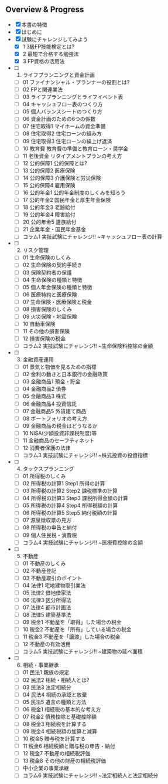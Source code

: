 ## Overview & Progress

- [x] 本書の特徴
- [x] はじめに
- [x] 試験にチャレンジしてみよう
  - [x] 1 3級FP技能検定とは?
  - [x] 2 最短で合格する勉強法
  - [x] 3 FP資格の活用法
- [ ] 1. ライフプランニングと資金計画
  - [ ] 01 ファイナンシャル・プランナーの役割とは?
  - [ ] 02 FPと関連業法
  - [ ] 03 ライフプランニングとライフイベント表
  - [ ] 04 キャッシュフロー表のつくり方
  - [ ] 05 個人バランスシートのつくり方
  - [ ] 06 資金計画のための6つの係数
  - [ ] 07 住宅取得1 マイホームの資金準備
  - [ ] 08 住宅取得2 住宅ローンの組み方
  - [ ] 09 住宅取得3 住宅ローンの繰上げ返済
  - [ ] 10 教育費 教育費の準備と教育ローン・奨学金
  - [ ] 11 老後資金 リタイアメントプランの考え方
  - [ ] 12 公的保障1 公的保障とは?
  - [ ] 13 公的保障2 医療保険
  - [ ] 14 公的保障3 介護保険と労災保険
  - [ ] 15 公的保障4 雇用保険
  - [ ] 16 公的年金1 公的年金制度のしくみを知ろう
  - [ ] 17 公的年金2 国民年金と厚生年金保険
  - [ ] 18 公的年金3 老齢給付
  - [ ] 19 公的年金4 障害給付
  - [ ] 20 公的年金5 遺族給付
  - [ ] 21 企業年金・国民年金基金
  - [ ] コラム1 実技試験にチャレンジ!! ~キャッシュフロー表の計算
- [ ] 2. リスク管理
  - [ ] 01 生命保険のしくみ
  - [ ] 02 生命保険の契約手続き
  - [ ] 03 保険契約者の保護
  - [ ] 04 生命保険の種類と特徴
  - [ ] 05 個人年金保険の種類と特徴
  - [ ] 06 医療特約と医療保険
  - [ ] 07 生命保険・医療保険と税金
  - [ ] 08 損害保険のしくみ
  - [ ] 09 火災保険・地震保険
  - [ ] 10 自動車保険
  - [ ] 11 その他の損害保険
  - [ ] 12 損害保険の税金
  - [ ] コラム2 実技試験にチャレンジ!! ~生命保険料控除の金額
- [ ] 3. 金融資産運用
  - [ ] 01 景気と物価を見るための指標
  - [ ] 02 金利の動きと日本銀行の金融政策
  - [ ] 03 金融商品1 預金・貯金
  - [ ] 04 金融商品2 債券
  - [ ] 05 金融商品3 株式
  - [ ] 06 金融商品4 投資信託
  - [ ] 07 金融商品5 外貨建て商品
  - [ ] 08 ポートフォリオの考え方
  - [ ] 09 金融商品の税金はどうなるか
  - [ ] 10 NISA(少額投資非課税制度)等
  - [ ] 11 金融商品のセーフティネット
  - [ ] 12 消費者保護の法律
  - [ ] コラム3 実技試験にチャレンジ!! ~株式投資の投資指標
- [ ] 4. タックスプランニング
  - [ ] 01 所得税のしくみ
  - [ ] 02 所得税の計算1 Step1 所得の計算
  - [ ] 03 所得税の計算2 Step2 課税標準の計算
  - [ ] 04 所得税の計算3 Step3 課税所得金額の計算
  - [ ] 05 所得税の計算4 Step4 所得税額の計算
  - [ ] 06 所得税の計算5 Step5 納付税額の計算
  - [ ] 07 源泉徴収票の見方
  - [ ] 08 所得税の申告と納付
  - [ ] 09 個人住民税・消費税
  - [ ] コラム4 実技試験にチャレンジ!! ~医療費控除の金額
- [ ] 5. 不動産
  - [ ] 01 不動産のしくみ
  - [ ] 02 不動産登記
  - [ ] 03 不動産取引のポイント
  - [ ] 04 法律1 宅地建物取引業法
  - [ ] 05 法律2 借地借家法
  - [ ] 06 法律3 区分所得法
  - [ ] 07 法律4 都市計画法
  - [ ] 08 法律5 建築基準法
  - [ ] 09 税金1 不動産を「取得」した場合の税金
  - [ ] 10 税金2 不動産を「所有」している場合の税金
  - [ ] 11 税金3 不動産を「譲渡」した場合の税金
  - [ ] 12 不動産の有効活用
  - [ ] コラム5 実技試験にチャレンジ!! ~建築物の延べ面積
- [ ] 6. 相続・事業継承
  - [ ] 01 民法1 親族の規定
  - [ ] 02 民法2 相続・相続人とは?
  - [ ] 03 民法3 法定相続分
  - [ ] 04 民法4 相続の承認と放棄
  - [ ] 05 民法5 遺言の種類と方法
  - [ ] 06 税金1 相続税の基本的な考え方
  - [ ] 07 税金2 債務控除と基礎控除額
  - [ ] 08 税金3 相続税を計算する
  - [ ] 09 税金4 相続税額の加算と減算
  - [ ] 10 税金5 贈与税を計算する
  - [ ] 11 税金6 相続税額と贈与税の申告・納付
  - [ ] 12 税金7 不動産の相続税評価
  - [ ] 13 税金8 その他の財産の相続税評価
  - [ ] 中小企業の事業承継
  - [ ] コラム6 実技試験にチャレンジ!! ~法定相続人と法定相続分
